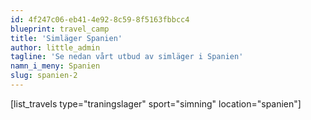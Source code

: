 ```yaml
---
id: 4f247c06-eb41-4e92-8c59-8f5163fbbcc4
blueprint: travel_camp
title: 'Simläger Spanien'
author: little_admin
tagline: 'Se nedan vårt utbud av simläger i Spanien'
namn_i_meny: Spanien
slug: spanien-2
---
```

<p>[list_travels type="traningslager" sport="simning" location="spanien"]</p>
